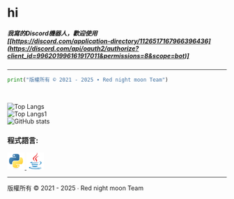 # hi

##### 我寫的Discord機器人，歡迎使用</br>[[https://discord.com/application-directory/1126517167966396436](https://discord.com/api/oauth2/authorize?client_id=996201996161917011&permissions=8&scope=bot)]</br>

---

```py
print("版權所有 © 2021 - 2025 ∙ Red night moon Team")
```
</br>

![Top Langs](https://github-readme-stats.vercel.app/api/top-langs/?username=Heycan59&layout=compact&theme=dark)<br>
![Top Langs1](https://github-readme-stats-xx74.vercel.app/api/top-langs/?username=Heycan59&theme=dark)<br>
![GitHub stats](https://github-readme-stats.vercel.app/api?username=Heycan59&show_icons=true&theme=dark)<br>

### 程式語言:

<a href="https://www.python.org" target="_blank"> <img src="https://raw.githubusercontent.com/devicons/devicon/master/icons/python/python-original.svg" alt="python" width="40" height="40"/> </a>
<a href="https://www.oracle.com/java/technologies/downloads/" target="_blank"> <img src="https://raw.githubusercontent.com/devicons/devicon/master/icons/java/java-original.svg" alt="python" width="40" height="40"/> </a>

---
版權所有 © 2021 - 2025 ∙ Red night moon Team
